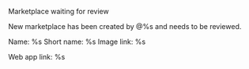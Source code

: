 Marketplace waiting for review

New marketplace has been created by @%s and needs to be reviewed.

Name: %s
Short name: %s
Image link: %s

Web app link: %s
	
